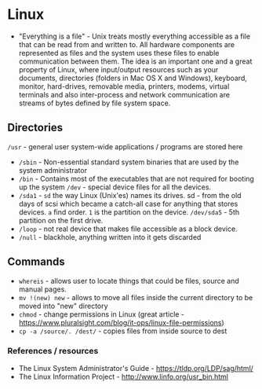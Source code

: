 # Linux

* "Everything is a file" - Unix treats mostly everything accessible as a file that can be read from and written to. All hardware components are represented as files and the system uses these files to enable communication between them. The idea is an important one and a great property of Linux, where input/output resources such as your documents, directories (folders in Mac OS X and Windows), keyboard, monitor, hard-drives, removable media, printers, modems, virtual terminals and also inter-process and network communication are streams of bytes defined by file system space.

## Directories

`/usr` - general user system-wide applications / programs are stored here
  * `/sbin` - Non-essential standard system binaries that are used by the system administrator
  * `/bin` - Contains most of the executables that are not required for booting up the system 
`/dev` - special device files for all the devices. 
  * `/sda1` - `sd` the  way Linux (Unix'es) names its drives. sd - from the old days of scsi which became a catch-all case for anything that stores devices. `a` find order. `1` is the partition on the device. `/dev/sda5` - 5th partition on the first drive.
  * `/loop` - not real device that makes file accessible as a block device.
  * `/null` - blackhole, anything written into it gets discarded


## Commands

* `whereis` - allows user to locate things that could be files, source and manual pages.
* `mv !(new) new` - allows to move all files inside the current directory to be moved into "new" directory
* `chmod` - change permissions in Linux (great article - https://www.pluralsight.com/blog/it-ops/linux-file-permissions)
* `cp -a /source/. /dest/` - copies files from inside source to dest

### References / resources

* The Linux System Administrator's Guide - https://tldp.org/LDP/sag/html/
* The Linux Information Project - http://www.linfo.org/usr_bin.html
